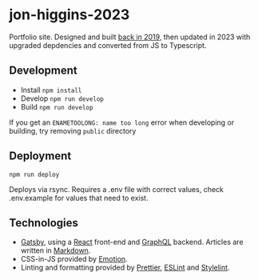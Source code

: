 # jon-higgins-2023

Portfolio site. Designed and built [back in 2019](https://github.com/jonjhiggins/jon-higgins-2019), then updated in 2023 with upgraded depdencies and converted from JS to Typescript.

## Development

- Install `npm install`
- Develop `npm run develop`
- Build `npm run develop`

If you get an `ENAMETOOLONG: name too long` error when developing or building, try removing `public` directory

## Deployment

`npm run deploy`

Deploys via rsync. Requires a .env file with correct values, check .env.example for values that need to exist.

## Technologies

- [Gatsby](https://www.gatsbyjs.org), using a [React](https://reactjs.org/) front-end and [GraphQL](https://graphql.org/) backend. Articles are written in [Markdown](https://daringfireball.net/projects/markdown/).
- CSS-in-JS provided by [Emotion](https://emotion.sh).
- Linting and formatting provided by [Prettier](https://prettier.io/), [ESLint](https://eslint.org/) and [Stylelint](https://github.com/stylelint/stylelint).
